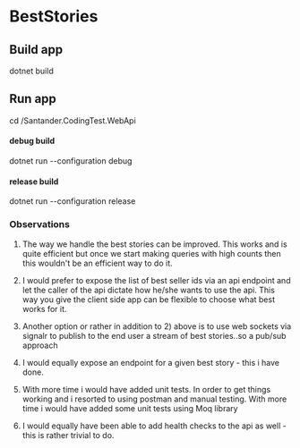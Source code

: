 # BestStories


## Build app
dotnet build

## Run app

cd /Santander.CodingTest.WebApi

#### debug build
dotnet run --configuration debug
#### release build
dotnet run --configuration release

### Observations 
1. The way we handle the best stories can be improved. This works and is quite efficient but once we start making queries with high counts
then this wouldn't be an efficient way to do it.

2. I would prefer to expose the list of best seller ids via an api endpoint and let the caller of the api dictate how he/she wants
to use the api. This way you give the client side app can be flexible to choose what best works for it.

3. Another option or rather in addition to 2) above is to use web sockets via signalr to publish to the end user a stream of best stories..so a pub/sub approach

4. I would equally expose an endpoint for a given best story - this i have done.

5. With more time i would have added unit tests. In order to get things working and i resorted to using postman and manual testing. With more time i would have added some unit tests using Moq library

6. I would equally have been able to add health checks to the api as well - this is rather trivial to do.
